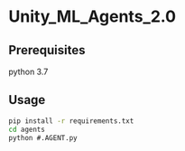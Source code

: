 # Unity_ML_Agents_2.0

## Prerequisites
python 3.7

## Usage
```cmd
pip install -r requirements.txt
cd agents
python #.AGENT.py
```